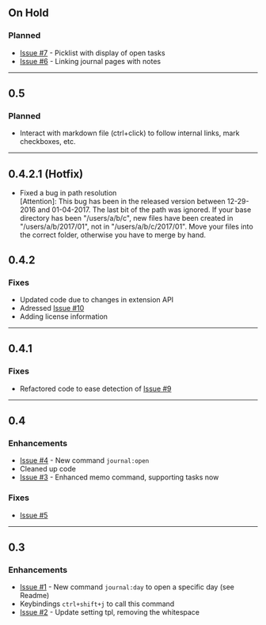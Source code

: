 ## On Hold
### Planned
* [Issue #7](https://github.com/pajoma/vscode-journal/issues/7) - Picklist with display of open tasks
* [Issue #6](https://github.com/pajoma/vscode-journal/issues/6) - Linking journal pages with notes

----

## 0.5 
### Planned
* Interact with markdown file (ctrl+click) to follow internal links, mark checkboxes, etc. 

----

## 0.4.2.1 (Hotfix)
* Fixed a bug in path resolution  
[Attention]: This bug has been in the released version between 12-29-2016 and 01-04-2017. The last bit of the path was ignored. If your base directory has been "/users/a/b/c", new files have been created in "/users/a/b/2017/01", not in "/users/a/b/c/2017/01". Move your files into the correct folder, otherwise you have to merge by hand. 


## 0.4.2

### Fixes
* Updated code due to changes in extension API
* Adressed [Issue #10](https://github.com/pajoma/vscode-journal/issues/10) 
* Adding license information  

----

## 0.4.1

### Fixes
* Refactored code to ease detection of [Issue #9](https://github.com/pajoma/vscode-journal/issues/9) 

----

## 0.4
### Enhancements  
* [Issue #4](https://github.com/pajoma/vscode-journal/issues/4) - New command `journal:open`
* Cleaned up code
* [Issue #3](https://github.com/pajoma/vscode-journal/issues/3) - Enhanced memo command, supporting tasks now

### Fixes
* [Issue #5](https://github.com/pajoma/vscode-journal/issues/5)


----

## 0.3

### Enhancements
- [Issue #1](https://github.com/pajoma/vscode-journal/issues/1) - New command `journal:day` to open a specific day (see Readme)
- Keybindings `ctrl+shift+j` to call this command
- [Issue #2](https://github.com/pajoma/vscode-journal/issues/2) - Update setting tpl, removing the whitespace 
